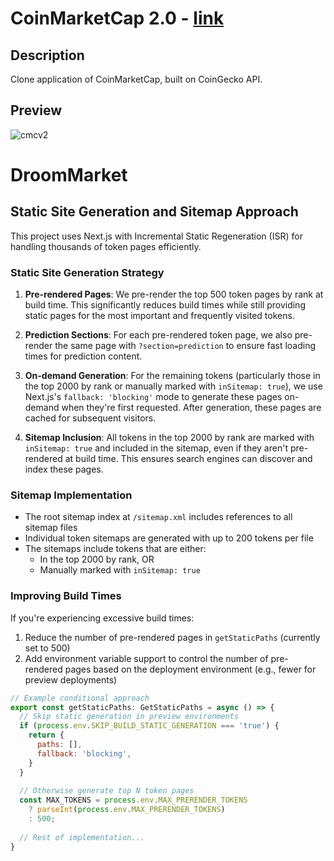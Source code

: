 # CoinMarketCap 2.0 - <a href="https://coinmarketcapv2.vercel.app/">link</a>

## Description
Clone application of CoinMarketCap, built on CoinGecko API.

## Preview

![cmcv2](https://user-images.githubusercontent.com/93607858/222454938-c6062e9d-94d7-436e-a908-a204ee5c8114.png)

# DroomMarket

## Static Site Generation and Sitemap Approach

This project uses Next.js with Incremental Static Regeneration (ISR) for handling thousands of token pages efficiently.

### Static Site Generation Strategy

1. **Pre-rendered Pages**: We pre-render the top 500 token pages by rank at build time. This significantly reduces build times while still providing static pages for the most important and frequently visited tokens.

2. **Prediction Sections**: For each pre-rendered token page, we also pre-render the same page with `?section=prediction` to ensure fast loading times for prediction content.

3. **On-demand Generation**: For the remaining tokens (particularly those in the top 2000 by rank or manually marked with `inSitemap: true`), we use Next.js's `fallback: 'blocking'` mode to generate these pages on-demand when they're first requested. After generation, these pages are cached for subsequent visitors.

3. **Sitemap Inclusion**: All tokens in the top 2000 by rank are marked with `inSitemap: true` and included in the sitemap, even if they aren't pre-rendered at build time. This ensures search engines can discover and index these pages.

### Sitemap Implementation

- The root sitemap index at `/sitemap.xml` includes references to all sitemap files
- Individual token sitemaps are generated with up to 200 tokens per file
- The sitemaps include tokens that are either:
  - In the top 2000 by rank, OR
  - Manually marked with `inSitemap: true`

### Improving Build Times

If you're experiencing excessive build times:

1. Reduce the number of pre-rendered pages in `getStaticPaths` (currently set to 500)
2. Add environment variable support to control the number of pre-rendered pages based on the deployment environment (e.g., fewer for preview deployments)

```javascript
// Example conditional approach
export const getStaticPaths: GetStaticPaths = async () => {
  // Skip static generation in preview environments
  if (process.env.SKIP_BUILD_STATIC_GENERATION === 'true') {
    return {
      paths: [],
      fallback: 'blocking',
    }
  }
  
  // Otherwise generate top N token pages
  const MAX_TOKENS = process.env.MAX_PRERENDER_TOKENS 
    ? parseInt(process.env.MAX_PRERENDER_TOKENS) 
    : 500;
  
  // Rest of implementation...
}
```

